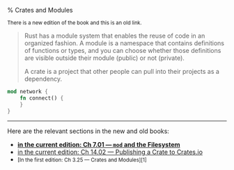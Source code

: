 % Crates and Modules

<small>There is a new edition of the book and this is an old link.</small>

> Rust has a module system that enables the reuse of code in an organized fashion. A module is a namespace that contains definitions of functions or types, and you can choose whether those definitions are visible outside their module (public) or not (private).
> 
> A crate is a project that other people can pull into their projects as a dependency.

```rust
mod network {
    fn connect() {
    }
}
```

---

Here are the relevant sections in the new and old books:

* **[in the current edition: Ch 7.01 — `mod` and the Filesystem][2]**
* [in the current edition: Ch 14.02 — Publishing a Crate to Crates.io][3]
* <small>[In the first edition: Ch 3.25 — Crates and Modules][1]</small>

[2]: ch07-00-managing-growing-projects-with-packages-crates-and-modules.html
[3]: ch14-02-publishing-to-crates-io.html

